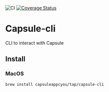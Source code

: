 ![CI](https://github.com/capsuleappcyou/capsule-cli/workflows/CI/badge.svg) [![Coverage Status](https://coveralls.io/repos/github/capsuleappcyou/capsule-cli/badge.svg?branch=master)](https://coveralls.io/github/capsuleappcyou/capsule-cli?branch=master)
# Capsule-cli
CLI to interact with Capsule

## Install

### MacOS

```bash
brew install capsuleappcyou/tap/capsule-cli
```
